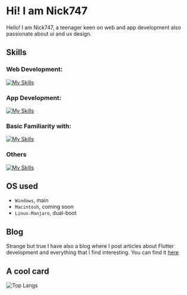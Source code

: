 # Hi! I am Nick747
Hello! I am Nick747, a teenager keen on web and app development also passionate about ui and ux design.

## Skills
### Web Development:
[![My Skills](https://skillicons.dev/icons?i=html,js,css,bootstrap)](https://skillicons.dev)
### App Development:
[![My Skills](https://skillicons.dev/icons?i=flutter,dart)](https://skillicons.dev)
### Basic Familiarity with:
[![My Skills](https://skillicons.dev/icons?i=python,c,cpp,kotlin)](https://skillicons.dev)
### Others
[![My Skills](https://skillicons.dev/icons?i=arduino,latex,git)](https://skillicons.dev)

## OS used
- `Windows`, main
- `Macintosh`, coming soon
- `Linux-Manjaro`, dual-boot

## Blog
Strange but true I have also a blog where I post articles about Flutter development and everything that I find interesting. You can find it [here](https://nick747.hashnode.dev/)

## A cool card
![Top Langs](https://github-readme-stats.vercel.app/api/top-langs/?username=anuraghazra&layout=compact)
